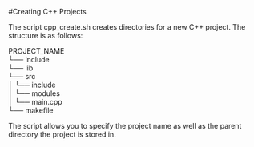 #Creating C++ Projects

The script cpp_create.sh creates directories for a new C++ project. The structure is as follows:

PROJECT_NAME  
└── include  
└── lib  
└── src  
│   └── include  
│   └── modules  
│   └── main.cpp  
└── makefile  

The script allows you to specify the project name as well as the parent directory the project is stored in.
